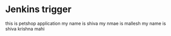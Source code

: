 # Jenkins trigger
this is petshop application
my name is shiva
my nmae is mallesh
my name is shiva krishna
mahi
